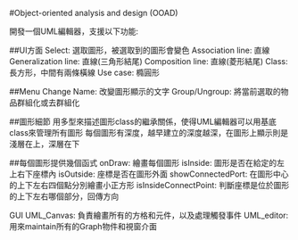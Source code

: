 #Object-oriented analysis and design (OOAD)

開發一個UML編輯器，支援以下功能:

##UI方面
Select: 選取圖形，被選取到的圖形會變色
Association line: 直線
Generalization line: 直線(三角形結尾)
Composition line: 直線(菱形結尾)
Class: 長方形，中間有兩條橫線
Use case: 橢圓形

##Menu
Change Name: 改變圖形顯示的文字
Group/Ungroup: 將當前選取的物品群組化或去群組化

##圖形細節
用多型來描述圖形class的繼承關係，使得UML編輯器可以用基底class來管理所有圖形
每個圖形有深度，越早建立的深度越深，在圖形上顯示則是淺層在上，深層在下


##每個圖形提供幾個函式
onDraw: 繪畫每個圖形
isInside: 圖形是否在給定的左上右下座標內
isOutside: 座標是否在圖形外面
showConnectedPort: 在圖形中心的上下左右四個點分別繪畫小正方形
isInsideConnectPoint: 判斷座標是位於圖形的上下左右哪個部分，回傳方向

GUI
UML_Canvas: 負責繪畫所有的方格和元件，以及處理觸發事件
UML_editor: 用來maintain所有的Graph物件和視窗介面

